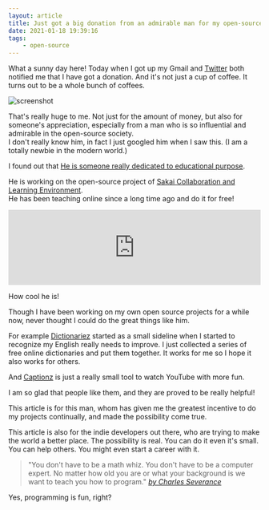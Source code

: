 ```yaml
---
layout: article
title: Just got a big donation from an admirable man for my open-source projects
date: 2021-01-18 19:39:16
tags:
    - open-source
---
```


<script type="text/javascript">
document.addEventListener('DOMContentLoaded', () => {
    document.querySelector('iframe').onload = function() {
        this.style.height=this.offsetWidth > 768 ? (this.offsetWidth/2.67) +"px" : (this.offsetWidth/(16/9)+180)+"px";
    }
});
</script>

What a sunny day here! Today when I got up my Gmail and [Twitter](https://twitter.com/drchuck/status/1350895184117178369) both notified me that I have got a donation. And it's not just a cup of coffee. It turns out to be a whole bunch of coffees.

![screenshot](https://i.imgur.com/Frvt1lS.png)

That's really huge to me. Not just for the amount of money, but also for someone's appreciation, especially from a man who is so influential and admirable in the open-source society.   
I don't really know him, in fact I just googled him when I saw this. (I am a totally newbie in the modern world.)

I found out that [He is someone really dedicated to educational purpose](https://www.dr-chuck.com).   

He is working on the open-source project of [Sakai Collaboration and Learning Environment](https://github.com/sakaiproject).    
He has been teaching online since a long time ago and do it for free!  


<iframe src='https://pnl.dev/captionz-ii/?link=https%3A%2F%2Fwww.youtube.com%2Fwatch%3Fv%3DfvhNadKjE8g%26list%3DPLlRFEj9H3Oj7Bp8-DfGpfAfDBiblRfl5p%26ab_channel%3DChuckSeverance' width='100%' frameborder='0' allowfullscreen></iframe>


How cool he is! 

Though I have been working on my own open source projects for a while now, never thought I could do the great things like him. 

For example [Dictionariez] started as a small sideline when I started to recognize my English really needs to improve. I just collected a series of free online dictionaries and put them together. It works for me so I hope it also works for others. 

And [Captionz] is just a really small tool to watch YouTube with more fun. 

I am so glad that people like them, and they are proved to be really helpful!  

This article is for this man, whom has given me the greatest incentive to do my projects continually, and made the possibility come true. 

This article is also for the indie developers out there, who are trying to make the world a better place. The possibility is real. You can do it even it's small. You can help others. You might even start a career with it.   

> "You don't have to be a math whiz. You
don't have to be a computer expert. No matter how old you are or what your
background is we want to teach you how to program." *[by Charles Severance](https://www.youtube.com/watch?v=fvhNadKjE8g&list=PLlRFEj9H3Oj7Bp8-DfGpfAfDBiblRfl5p&ab_channel=ChuckSeverance)*

Yes, programming is fun, right?

[Dictionariez]: https://github.com/pnlpal/dictionaries
[Github]: https://github.com/pnlpal/dictionaries
[Captionz]: https://pnl.dev/captionz
